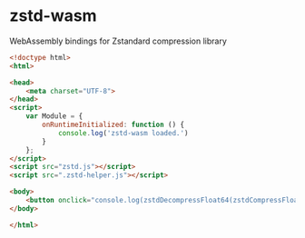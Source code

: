 # zstd-wasm
WebAssembly bindings for Zstandard compression library

```html
<!doctype html>
<html>

<head>
	<meta charset="UTF-8">
</head>
<script>
	var Module = {
		onRuntimeInitialized: function () {
			console.log('zstd-wasm loaded.')
		}
	};
</script>
<script src="zstd.js"></script>
<script src=".zstd-helper.js"></script>

<body>
	<button onclick="console.log(zstdDecompressFloat64(zstdCompressFloat64([123.456, 987.765, 398.3409], 10)));">Click me</button>
</body>

</html>
```
